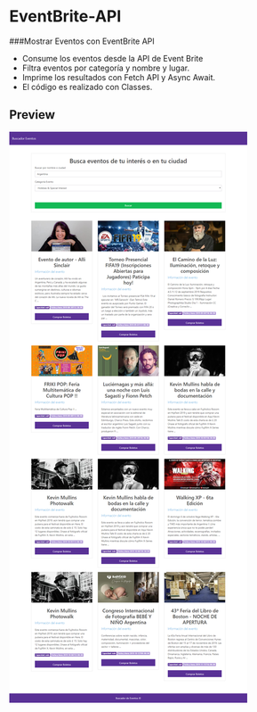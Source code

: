 # EventBrite-API
###Mostrar Eventos con EventBrite API

- Consume los eventos desde la API de Event Brite 
- Filtra eventos por categoría y nombre y lugar.
- Imprime los resultados con Fetch API y Async Await.
- El código es realizado con Classes.

## Preview

![Eventos app](https://github.com/jorgebarcos/EventBrite-API/blob/master/screencapture-enentbrites.png?raw=true)
